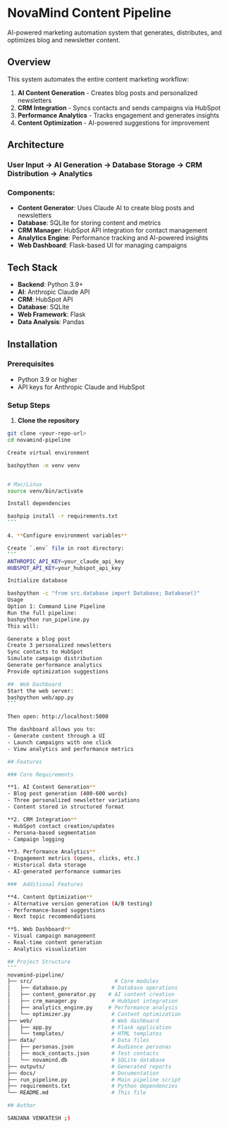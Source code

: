 # NovaMind Content Pipeline

AI-powered marketing automation system that generates, distributes, and optimizes blog and newsletter content.

## Overview

This system automates the entire content marketing workflow:
1. **AI Content Generation** - Creates blog posts and personalized newsletters
2. **CRM Integration** - Syncs contacts and sends campaigns via HubSpot
3. **Performance Analytics** - Tracks engagement and generates insights
4. **Content Optimization** - AI-powered suggestions for improvement

## Architecture

### User Input → AI Generation → Database Storage → CRM Distribution → Analytics

### Components:
- **Content Generator**: Uses Claude AI to create blog posts and newsletters
- **Database**: SQLite for storing content and metrics
- **CRM Manager**: HubSpot API integration for contact management
- **Analytics Engine**: Performance tracking and AI-powered insights
- **Web Dashboard**: Flask-based UI for managing campaigns

## Tech Stack

- **Backend**: Python 3.9+
- **AI**: Anthropic Claude API
- **CRM**: HubSpot API
- **Database**: SQLite
- **Web Framework**: Flask
- **Data Analysis**: Pandas

## Installation

### Prerequisites
- Python 3.9 or higher
- API keys for Anthropic Claude and HubSpot

### Setup Steps

1. **Clone the repository**
````bash
git clone <your-repo-url>
cd novamind-pipeline

Create virtual environment

bashpython -m venv venv


# Mac/Linux
source venv/bin/activate

Install dependencies

bashpip install -r requirements.txt
```

4. **Configure environment variables**

Create `.env` file in root directory:
```
ANTHROPIC_API_KEY=your_claude_api_key
HUBSPOT_API_KEY=your_hubspot_api_key

Initialize database

bashpython -c "from src.database import Database; Database()"
Usage
Option 1: Command Line Pipeline
Run the full pipeline:
bashpython run_pipeline.py
This will:

Generate a blog post
Create 3 personalized newsletters
Sync contacts to HubSpot
Simulate campaign distribution
Generate performance analytics
Provide optimization suggestions

##  Web Dashboard
Start the web server:
bashpython web/app.py
```

Then open: http://localhost:5000

The dashboard allows you to:
- Generate content through a UI
- Launch campaigns with one click
- View analytics and performance metrics

## Features

### Core Requirements

**1. AI Content Generation**
- Blog post generation (400-600 words)
- Three personalized newsletter variations
- Content stored in structured format

**2. CRM Integration**
- HubSpot contact creation/updates
- Persona-based segmentation
- Campaign logging

**3. Performance Analytics**
- Engagement metrics (opens, clicks, etc.)
- Historical data storage
- AI-generated performance summaries

###  Additional Features

**4. Content Optimization**
- Alternative version generation (A/B testing)
- Performance-based suggestions
- Next topic recommendations

**5. Web Dashboard**
- Visual campaign management
- Real-time content generation
- Analytics visualization

## Project Structure
```
novamind-pipeline/
├── src/                          # Core modules
│   ├── database.py              # Database operations
│   ├── content_generator.py    # AI content creation
│   ├── crm_manager.py           # HubSpot integration
│   ├── analytics_engine.py     # Performance analysis
│   └── optimizer.py             # Content optimization
├── web/                         # Web dashboard
│   ├── app.py                   # Flask application
│   └── templates/               # HTML templates
├── data/                        # Data files
│   ├── personas.json            # Audience personas
│   ├── mock_contacts.json       # Test contacts
│   └── novamind.db              # SQLite database
├── outputs/                     # Generated reports
├── docs/                        # Documentation
├── run_pipeline.py              # Main pipeline script
├── requirements.txt             # Python dependencies
└── README.md                    # This file

## Author

SANJANA VENKATESH ;)

